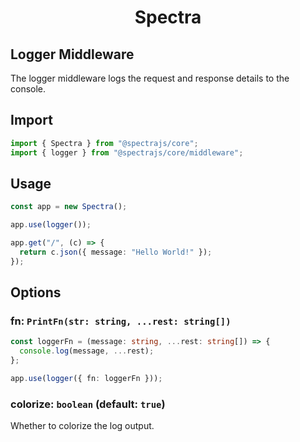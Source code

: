 <h1 align="center">Spectra</h1>

## Logger Middleware

The logger middleware logs the request and response details to the console.

## Import

```ts
import { Spectra } from "@spectrajs/core";
import { logger } from "@spectrajs/core/middleware";
```

## Usage

```ts
const app = new Spectra();

app.use(logger());

app.get("/", (c) => {
  return c.json({ message: "Hello World!" });
});
```

## Options

### fn: `PrintFn(str: string, ...rest: string[])`

```ts
const loggerFn = (message: string, ...rest: string[]) => {
  console.log(message, ...rest);
};

app.use(logger({ fn: loggerFn }));
```

### colorize: `boolean` (default: `true`)

Whether to colorize the log output.

